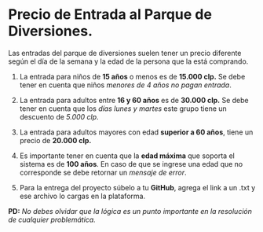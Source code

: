 # Precio de Entrada al Parque de Diversiones.

Las entradas del parque de diversiones suelen tener un precio diferente según el día de la semana y la edad de la persona que la está comprando.

1. La entrada para niños de __15 años__ o menos es de __15.000 clp.__ Se debe tener en cuenta que niños _menores de 4 años no pagan entrada_.

2. La entrada para adultos entre __16 y 60 años__ es de __30.000 clp.__ Se debe tener en cuenta que los _días lunes y martes_ este grupo tiene un descuento de _5.000 clp_.

3. La entrada para adultos mayores con edad __superior a 60 años__, tiene un precio de __20.000 clp.__

4. Es importante tener en cuenta que la __edad máxima__ que soporta el sistema es de __100 años__. En caso de que se ingrese una edad que no corresponde se debe retornar un _mensaje de error_.

5. Para la entrega del proyecto súbelo a tu __GitHub__, agrega el link a un .txt y ese archivo lo cargas en la plataforma.

__PD:__ _No debes olvidar que la lógica es un punto importante en la resolución de cualquier problemática._
